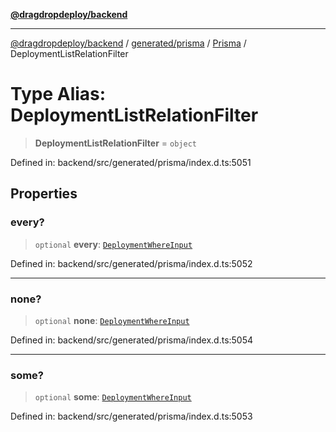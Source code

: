 [**@dragdropdeploy/backend**](../../../../../README.md)

***

[@dragdropdeploy/backend](../../../../../README.md) / [generated/prisma](../../../README.md) / [Prisma](../README.md) / DeploymentListRelationFilter

# Type Alias: DeploymentListRelationFilter

> **DeploymentListRelationFilter** = `object`

Defined in: backend/src/generated/prisma/index.d.ts:5051

## Properties

### every?

> `optional` **every**: [`DeploymentWhereInput`](DeploymentWhereInput.md)

Defined in: backend/src/generated/prisma/index.d.ts:5052

***

### none?

> `optional` **none**: [`DeploymentWhereInput`](DeploymentWhereInput.md)

Defined in: backend/src/generated/prisma/index.d.ts:5054

***

### some?

> `optional` **some**: [`DeploymentWhereInput`](DeploymentWhereInput.md)

Defined in: backend/src/generated/prisma/index.d.ts:5053
